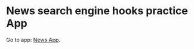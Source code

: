 # News search engine hooks practice App

Go to app: [News App](https://buscadornoticia.netlify.app).
